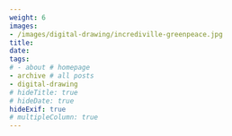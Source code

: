 ```yaml
---
weight: 6
images:
- /images/digital-drawing/incrediville-greenpeace.jpg
title: 
date: 
tags:
# - about # homepage
- archive # all posts
- digital-drawing
# hideTitle: true
# hideDate: true
hideExif: true
# multipleColumn: true
---
```

